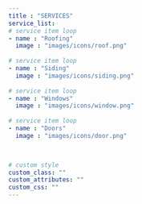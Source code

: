 ```yaml
---
title : "SERVICES"
service_list:
# service item loop
- name : "Roofing"
  image : "images/icons/roof.png"
  
# service item loop
- name : "Siding"
  image : "images/icons/siding.png"
  
# service item loop
- name : "Windows"
  image : "images/icons/window.png"
  
# service item loop
- name : "Doors"
  image : "images/icons/door.png"
  


# custom style
custom_class: "" 
custom_attributes: "" 
custom_css: ""
---
```

